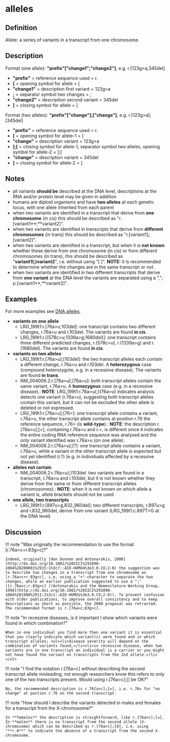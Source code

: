 # alleles

## Definition

Allele: a series of variants in a transcript from one chromosome.

## Description

Format (one allele):   **"prefix"["change1";"change2"]**,  e.g. r.[123g>a;345del]

* **"prefix"**  =  reference sequence used  =  r.
* **[**  =  opening symbol for allele  =  [
* **"change1"**  =  description first variant  =  123g>a
* **;**  =  separator symbol two changes  =  ;
* **"change2"**  =  description second variant  =  345del
* **]**  =  closing symbol for allele  =  ]
 
Format (two alleles):   **"prefix"["change"];["change"]**,  e.g. r.[123g>a];[345del]

* **"prefix"**  =  reference sequence used  =  r.
* **[**  =  opening symbol for allele-1  =  [
* **"change"**  =  description variant  =  123g>a
* **];[**  =  closing symbol for allele-1, separator symbol two alleles, opening symbol for allele-2  =  ];[
* **"change"**  =  description variant  =  345del
* **]**  =  closing symbol for allele-2  =  ]
 

## Notes

* all variants **should be** described at the DNA level, descriptions at the RNA and/or protein level may be given in addition
* humans are diploid organisms and have **two alleles** at each genetic locus, with one allele inherited from each parent
* when two variants are identified in a transcript that derive from **one chromosome** (in cis) this should be described as "r.[variant1**<span class="spotlight">;</span>**variant2]".
* when two variants are identified in transcripts that derive from **different chromosomes** (in trans) this should be described as "r.[variant1]**<span class="spotlight">;</span>**[variant2]".
* when two variants are identified in a transcript, but when it is **not known** whether these derive from one chromosome (in cis) or from different chromosomes (in trans), this should be described as "**variant1<span class="spotlight">(;)</span>variant2**", i.e. without using "[ ]".  **NOTE:** it is recommended to determine whether the changes are in the same transcript or not.
* when two variants are identified in two different transcripts that derive from **one variant** at the DNA level the variants are separated using a ","; p.[variant1**<span class="spotlight">,</span>**variant2]".
## Examples

For more examples see [DNA alleles](../../DNA/alleles/).

* **variants on one allele**
    * LRG\_199t1:r.[76a>u;103del]: one transcript contains two different changes, r.76a>u and r.103del. The variants are found **in cis**.
    * LRG\_199t1:r.[(578c>u;1339a>g;1680del)]: one transcript contains three different predicted changes, r.(578c>u), r.(1339a>g) and r.(1680del). The variants are found **in cis**.
* **variants on two alleles**
    * LRG\_199t1:r.[76a>u];[103del]: the two transcript alleles each contain a different change, r.76a>u and r.103del. A **heterozygous** case (compound heterozygote, e.g. in a recessive disease). The variants are found **in trans**.
    * NM\_004006.2:r.[76a>u];[76a>u]: both transcript alleles contain the same variant, r.76a>u. A **homozygous** case (e.g. in a recessive disease).: **NOTE**: LRG\_199t1:r.76a>u(;)(76a>u) indicates analysis detects one variant (r.76a>u), suggesting both transcript alleles contain this variant, but it can not be excluded the other allele is deleted or not expressed.
    * LRG_199t1:r.[76a>u];[76=]: one transcript allele contains a variant, r.76a>u, the other transcript allele contains at position r.76 the reference sequence, r.76= (is **wild-type**).: **NOTE**: the description r.[76a>u];[=], containing r.76a>u and r.=, is different since it indicates the entire coding RNA reference sequence was analysed and the only variant identified was r.76a>u (on one allele).
    * NM\_004006.2:r.[76a>u];[?]: one transcript allele contains a variant, r.76a>u, while a variant in the other transcript allele is expected but not yet identified (r.?) (e.g. in individuals affected by a recessive disease).
* **alleles not certain**
    * NM\_004006.2:r.76a>u(;)103del: two variants are found in a transcript, r.76a>u and r.103del, but it is not known whether they derive from the same or from different transcript alleles (chromosomes).: **NOTE**: when it is not known on which allele a variant is, allele brackets should not be used
* **one allele, two transcripts**
    * LRG\_199t1:r.[897u>g,832_960del]: two different transcripts, r.897u>g and r.832_960del, derive from one variant (LRG_199t1:c.897T>G at the DNA level)
## Discussion

!!! note "Was originally the recommendation to use the format [r.76a>c+r.83g>c]?"

    Indeed, originally [den Dunnen and Antonarakis, 2000](http://dx.doi.org/10.1002/%28SICI%291098-1004%28200001%2915:1%3c7::AID-HUMU4%3e3.0.CO;2-N) the suggestion was to describe two changes in a transcript from one chromosome as [r.76a>c+r.83g>c], i.e. using a "+"-character to separate the two changes, while an earlier publication suggested to use a ";" ([r.76a>c;r.83g>c] [(Antonarakis and the Nomenclature Working Group, 1998](http://dx.doi.org/10.1002/%28SICI%291098-1004%281998%2911:1%3c1::AID-HUMU1%3e3.0.CO;2-O)). To prevent confusion with older publications, to improve overall consistency and to keep descriptions as short as possible, the 2000 proposal was retracted. The recommended format is r.[76a>c;83g>c].

!!! note "In recessive diseases, is it important I show which variants were found in which combination?"

    When in one individual you find more then one variant it is essential that you clearly indicate which variant(s) were found and in which transcript alleles; <ul><li>disease severity will depend on the combination of variants found,</li><li>in recessive disease, when two variants are in one transcript an individual is a carrier or you might not have found the variant on transcripts from the 2nd allele.</li></ul>

!!! note "I find the notation r.[76a>c] without describing the second transcript allele misleading; not enough researchers know this refers to only one of the two transcripts present. Would using r.[76a>c];[] be OK?"

    No, the recommended description is r.76[a>c];[=], i.e. r.76= for "no change" at postion r.76 on the second transcript. 

!!! note "How should I describe the variants detected in males and females for a transcript from the X-chromosome?"

    In **females** the description is straightforward, like r.[76a>c];[=]. In **males** there is no transcript from the second allele (X-chromosome) which can be described as r.[76a>c];[0], i.e. using "**r.0**" to indicate the absence of a transcript from the second X-chromosome.
